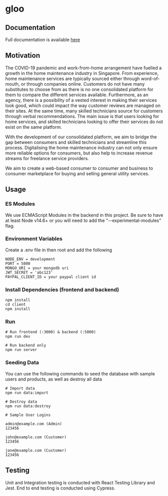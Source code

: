 # gloo

## Documentation
Full documentation is available [here](https://docs.google.com/document/d/1bVPTLPg8pEzMXdrCoE8WAIPHWew3eoUAmjKMPSIZJVk/edit#)

## Motivation
The COVID-19 pandemic and work-from-home arrangement have fuelled a growth in the home maintenance industry in Singapore. From experience, home maintenance services are typically sourced either through word-of-mouth, or through companies online. Customers do not have many substitutes to choose from as there is no one consolidated platform for them to compare the different services available. Furthermore, as an agency, there is a possibility of a vested interest in making their services look good, which could impact the way customer reviews are managed on their sites. At the same time, many skilled technicians source for customers through verbal recommendations. The main issue is that users looking for home services, and skilled technicians looking to offer their services do not exist on the same platform.

With the development of our consolidated platform, we aim to bridge the gap between consumers and skilled technicians and streamline this process. Digitalising the home maintenance industry can not only ensure more reliable options for consumers, but also help to increase revenue streams for freelance service providers. 

We aim to create a web-based consumer to consumer and business to consumer marketplace for buying and selling general utility services.



## Usage
### ES Modules 
We use ECMAScript Modules in the backend in this project. Be sure to have at least Node v14.6+ or you will need to add the "--experimental-modules" flag.

### Environment Variables
Create a .env file in then root and add the following
```
NODE_ENV = development
PORT = 5000
MONGO_URI = your mongodb uri
JWT_SECRET = 'abc123'
PAYPAL_CLIENT_ID = your paypal client id
```

### Install Dependencies (frontend and backend)
```
npm install
cd client
npm install
```

### Run
```
# Run frontend (:3000) & backend (:5000)
npm run dev

# Run backend only
npm run server
```

### Seeding Data
You can use the following commands to seed the database with sample users and products, as well as destroy all data
```
# Import data
npm run data:import

# Destroy data
npm run data:destroy
```
```
# Sample User Logins

admin@example.com (Admin)
123456

john@example.com (Customer)
123456

jane@example.com (Customer)
123456
```

## Testing
Unit and Integration testing is conducted with React Testing Library and Jest. End to end testing is conducted using Cypress.





